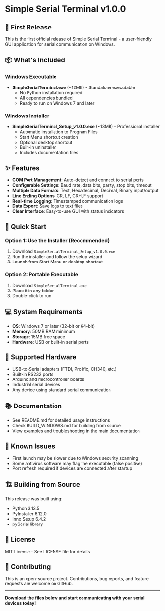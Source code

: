 # Simple Serial Terminal v1.0.0

## 🎉 First Release

This is the first official release of Simple Serial Terminal - a user-friendly GUI application for serial communication on Windows.

## 📦 What's Included

### Windows Executable
- **SimpleSerialTerminal.exe** (~12MB) - Standalone executable
  - No Python installation required
  - All dependencies bundled
  - Ready to run on Windows 7 and later

### Windows Installer  
- **SimpleSerialTerminal_Setup_v1.0.0.exe** (~13MB) - Professional installer
  - Automatic installation to Program Files
  - Start Menu shortcut creation
  - Optional desktop shortcut
  - Built-in uninstaller
  - Includes documentation files

## ✨ Features

- **COM Port Management**: Auto-detect and connect to serial ports
- **Configurable Settings**: Baud rate, data bits, parity, stop bits, timeout
- **Multiple Data Formats**: Text, Hexadecimal, Decimal, Binary input/output
- **Line Ending Options**: CR, LF, CR+LF support
- **Real-time Logging**: Timestamped communication logs
- **Data Export**: Save logs to text files
- **Clear Interface**: Easy-to-use GUI with status indicators

## 🚀 Quick Start

### Option 1: Use the Installer (Recommended)
1. Download `SimpleSerialTerminal_Setup_v1.0.0.exe`
2. Run the installer and follow the setup wizard
3. Launch from Start Menu or desktop shortcut

### Option 2: Portable Executable
1. Download `SimpleSerialTerminal.exe`
2. Place it in any folder
3. Double-click to run

## 💻 System Requirements

- **OS**: Windows 7 or later (32-bit or 64-bit)
- **Memory**: 50MB RAM minimum
- **Storage**: 15MB free space
- **Hardware**: USB or built-in serial ports

## 🔧 Supported Hardware

- USB-to-Serial adapters (FTDI, Prolific, CH340, etc.)
- Built-in RS232 ports
- Arduino and microcontroller boards
- Industrial serial devices
- Any device using standard serial communication

## 📚 Documentation

- See README.md for detailed usage instructions
- Check BUILD_WINDOWS.md for building from source
- View examples and troubleshooting in the main documentation

## 🐛 Known Issues

- First launch may be slower due to Windows security scanning
- Some antivirus software may flag the executable (false positive)
- Port refresh required if devices are connected after startup

## 🏗️ Building from Source

This release was built using:
- Python 3.13.5
- PyInstaller 6.12.0  
- Inno Setup 6.4.2
- pySerial library

## 📄 License

MIT License - See LICENSE file for details

## 🤝 Contributing

This is an open-source project. Contributions, bug reports, and feature requests are welcome on GitHub.

---

**Download the files below and start communicating with your serial devices today!**
